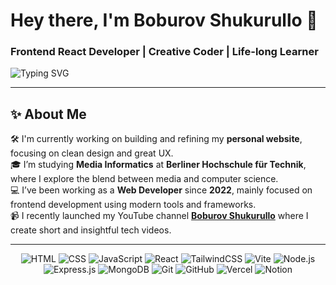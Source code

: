 <h1 align="">Hey there, I'm Boburov Shukurullo 👋</h1>
<h3 align="">Frontend React Developer | Creative Coder | Life-long Learner</h3>

<p align="start" >
  <img src="https://readme-typing-svg.herokuapp.com?font=Fira+Code&weight=900&pause=30&color=3AFFD1&multiline=true&width=420&height=100&lines=Frontend+Developer+based+in+Germany;Love+React%2C+Tailwind+and+clean+UI;Building+things+with+code+%F0%9F%92%BB" alt="Typing SVG" />
</p>

---

## ✨ About Me

🛠️ I'm currently working on building and refining my **personal website**, focusing on clean design and great UX.  
🎓 I’m studying **Media Informatics** at **Berliner Hochschule für Technik**, where I explore the blend between media and computer science.  
💻 I’ve been working as a **Web Developer** since **2022**, mainly focused on frontend development using modern tools and frameworks.  
📹 I recently launched my YouTube channel **[Boburov Shukurullo]([https://youtube.com/@tobitacklestech](https://boburovdev.vercel.app/))** where I create short and insightful tech videos.

---
<p align="center" width="200px"> <!-- Languages --> <img src="https://img.shields.io/badge/HTML5-E34F26?style=for-the-badge&logo=html5&logoColor=white" alt="HTML" /> <img src="https://img.shields.io/badge/CSS3-1572B6?style=for-the-badge&logo=css3&logoColor=white" alt="CSS" /> <img src="https://img.shields.io/badge/JavaScript-F7DF1E?style=for-the-badge&logo=javascript&logoColor=black" alt="JavaScript" /> <!-- Frontend --> <img src="https://img.shields.io/badge/React-20232A?style=for-the-badge&logo=react&logoColor=61DAFB" alt="React" /> <img src="https://img.shields.io/badge/TailwindCSS-06B6D4?style=for-the-badge&logo=tailwindcss&logoColor=white" alt="TailwindCSS" /> <img src="https://img.shields.io/badge/Vite-646CFF?style=for-the-badge&logo=vite&logoColor=white" alt="Vite" /> <!-- Backend --> <img src="https://img.shields.io/badge/Node.js-339933?style=for-the-badge&logo=node.js&logoColor=white" alt="Node.js" /> <img src="https://img.shields.io/badge/Express.js-000000?style=for-the-badge&logo=express&logoColor=white" alt="Express.js" /> <!-- Database --> <img src="https://img.shields.io/badge/MongoDB-4EA94B?style=for-the-badge&logo=mongodb&logoColor=white" alt="MongoDB" /> <!-- Tools --> <img src="https://img.shields.io/badge/Git-F05032?style=for-the-badge&logo=git&logoColor=white" alt="Git" /> <img src="https://img.shields.io/badge/GitHub-181717?style=for-the-badge&logo=github&logoColor=white" alt="GitHub" /> <img src="https://img.shields.io/badge/Vercel-000000?style=for-the-badge&logo=vercel&logoColor=white" alt="Vercel" /> <img src="https://img.shields.io/badge/Notion-000000?style=for-the-badge&logo=notion&logoColor=white" alt="Notion" /> </p>
